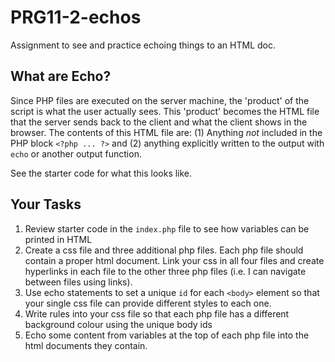 # PRG11-2-echos

Assignment to see and practice echoing things to an HTML doc.

## What are Echo?

Since PHP files are executed on the server machine, the 'product' of the script is what the user actually sees. This 'product' becomes the HTML file that the server sends back to the client and what the client shows in the browser. The contents of this HTML file are: (1) Anything _not_ included in the PHP block `<?php ... ?>` and (2) anything explicitly written to the output with `echo` or another output function.

See the starter code for what this looks like.

## Your Tasks

1. Review starter code in the `index.php` file to see how variables can be printed in HTML
2. Create a css file and three additional php files. Each php file should contain a proper html document. Link your css in all four files and create hyperlinks in each file to the other three php files (i.e. I can navigate between files using links).
3. Use echo statements to set a unique `id` for each `<body>` element so that your single css file can provide different styles to each one.
4. Write rules into your css file so that each php file has a different background colour using the unique body ids
5. Echo some content from variables at the top of each php file into the html documents they contain.
